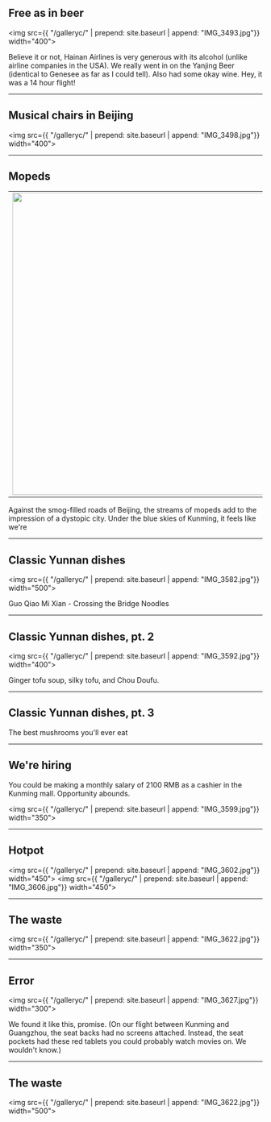 ## Free as in beer
<img src={{ "/galleryc/" | prepend: site.baseurl | append: "IMG_3493.jpg"}} width="400">

Believe it or not, Hainan Airlines is very generous with its alcohol (unlike airline companies in the USA). We really went in on the Yanjing Beer (identical to Genesee as far as I could tell). Also had some okay wine. Hey, it was a 14 hour flight!

---

## Musical chairs in Beijing
<img src={{ "/galleryc/" | prepend: site.baseurl | append: "IMG_3498.jpg"}} width="400">



---

## Mopeds

<table>
<tr><td>
<img src={{ "/galleryc/" | prepend: site.baseurl | append: "IMG_3575.jpg"}} width="600">
</td>
<td>
<iframe width="560" height="315" src="https://www.youtube.com/embed/FGYwsvkE_UI" frameborder="0" allowfullscreen></iframe>
</td>
</tr>
</table>

Against the smog-filled roads of Beijing, the streams of mopeds add to the impression of a dystopic city. Under the blue skies of Kunming, it feels like we're 

---

## Classic Yunnan dishes

<img src={{ "/galleryc/" | prepend: site.baseurl | append: "IMG_3582.jpg"}} width="500">

Guo Qiao Mi Xian - Crossing the Bridge Noodles

---

## Classic Yunnan dishes, pt. 2

<img src={{ "/galleryc/" | prepend: site.baseurl | append: "IMG_3592.jpg"}} width="400">

Ginger tofu soup, silky tofu, and Chou Doufu.

---

## Classic Yunnan dishes, pt. 3

The best mushrooms you'll ever eat

---

## We're hiring

You could be making a monthly salary of 2100 RMB as a cashier in the Kunming mall. Opportunity abounds.

<img src={{ "/galleryc/" | prepend: site.baseurl | append: "IMG_3599.jpg"}} width="350">

---

## Hotpot

<img src={{ "/galleryc/" | prepend: site.baseurl | append: "IMG_3602.jpg"}} width="450">
<img src={{ "/galleryc/" | prepend: site.baseurl | append: "IMG_3606.jpg"}} width="450">

---

## The waste

<img src={{ "/galleryc/" | prepend: site.baseurl | append: "IMG_3622.jpg"}} width="350">

---

## Error

<img src={{ "/galleryc/" | prepend: site.baseurl | append: "IMG_3627.jpg"}} width="300">

We found it like this, promise. (On our flight between Kunming and Guangzhou, the seat backs had no screens attached. Instead, the seat pockets had these red tablets you could probably watch movies on. We wouldn't know.)

---

## The waste

<img src={{ "/galleryc/" | prepend: site.baseurl | append: "IMG_3622.jpg"}} width="500">

